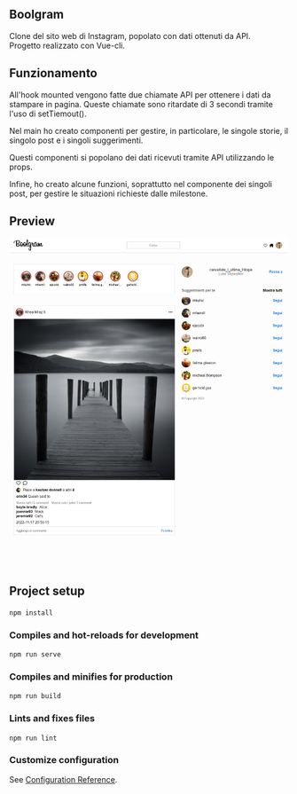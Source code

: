 ## Boolgram

Clone del sito web di Instagram, popolato con dati ottenuti da API.
<br>
Progetto realizzato con Vue-cli.

## Funzionamento

All'hook mounted vengono fatte due chiamate API per ottenere i dati da stampare in pagina.
Queste chiamate sono ritardate di 3 secondi tramite l'uso di setTiemout().

Nel main ho creato componenti per gestire, in particolare, le singole storie, il singolo post e i singoli suggerimenti.

Questi componenti si popolano dei dati ricevuti tramite API utilizzando le props.

Infine, ho creato alcune funzioni, soprattutto nel componente dei singoli post, per gestire le situazioni richieste dalle milestone.

## Preview
![Alt text](/public/preview.png "Sito")

<br>
<br>

## Project setup
```
npm install
```

### Compiles and hot-reloads for development
```
npm run serve
```

### Compiles and minifies for production
```
npm run build
```

### Lints and fixes files
```
npm run lint
```

### Customize configuration
See [Configuration Reference](https://cli.vuejs.org/config/).
